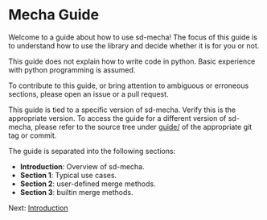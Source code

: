 # Mecha Guide

Welcome to a guide about how to use sd-mecha!
The focus of this guide is to understand how to use the library and decide whether it is for you or not.

This guide does not explain how to write code in python. Basic experience with python programming is assumed.

To contribute to this guide, or bring attention to ambiguous or erroneous sections, please open an issue or a pull request.

This guide is tied to a specific version of sd-mecha.
Verify this is the appropriate version.
To access the guide for a different version of sd-mecha, please refer to the source tree under [guide/](README.md) of the appropriate git tag or commit.

The guide is separated into the following sections:

- **Introduction**: Overview of sd-mecha.
- **Section 1**: Typical use cases.
- **Section 2**: user-defined merge methods.
- **Section 3**: builtin merge methods.

Next: [Introduction](0-introduction.md)
